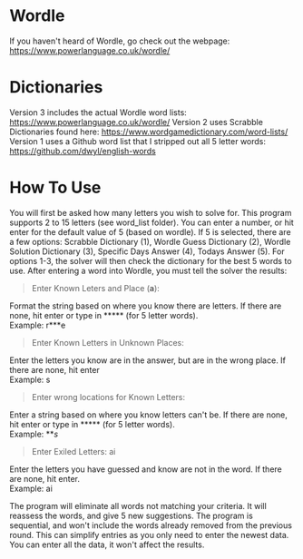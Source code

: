 # Wordle
If you haven't heard of Wordle, go check out the webpage: https://www.powerlanguage.co.uk/wordle/

# Dictionaries
Version 3 includes the actual Wordle word lists: https://www.powerlanguage.co.uk/wordle/
Version 2 uses Scrabble Dictionaries found here: https://www.wordgamedictionary.com/word-lists/  
Version 1 uses a Github word list that I stripped out all 5 letter words: https://github.com/dwyl/english-words

# How To Use
You will first be asked how many letters you wish to solve for.  This program supports 2 to 15 letters (see word_list folder).  You can enter a number, or hit enter for the default value of 5 (based on wordle).  If 5 is selected, there are a few options: Scrabble Dictionary (1), Wordle Guess Dictionary (2), Wordle Solution Dictionary (3), Specific Days Answer (4), Todays Answer (5).  For options 1-3, the solver will then check the dictionary for the best 5 words to use.  After entering a word into Wordle, you must tell the solver the results:

>Enter Known Leters and Place (**a**):  

Format the string based on where you know there are letters.  If there are none, hit enter or type in ***** (for 5 letter words).  
Example: r***e


>Enter Known Letters in Unknown Places:  

Enter the letters you know are in the answer, but are in the wrong place. If there are none, hit enter  
Example: s

>Enter wrong locations for Known Letters:  

Enter a string based on where you know letters can't be.  If there are none, hit enter or type in ***** (for 5 letter words).  
Example: ***s*


>Enter Exiled Letters: ai  

Enter the letters you have guessed and know are not in the word.  If there are none, hit enter.  
Example: ai

The program will eliminate all words not matching your criteria.  It will reassess the words, and give 5 new suggestions.  The program is sequential, and won't include the words already removed from the previous round.  This can simplify entries as you only need to enter the newest data.  You can enter all the data, it won't affect the results.
